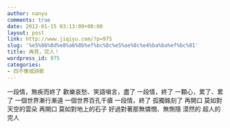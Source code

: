 ```yaml
---
author: nanyu
comments: true
date: 2012-01-15 03:13:09+00:00
layout: post
link: http://www.jiqiyu.com/?p=975
slug: '%e5%86%8d%e8%a6%8b%ef%bc%8c%e5%ae%8c%e4%ba%ba%ef%bc%81'
title: 再見，完人！
wordpress_id: 975
categories:
- 四不像或詩歌
---
```


一段情，無疾而終了
歡樂哀愁、笑語嗔言，盡了
一段情，終了
一顆心，累了、累了
一個世界漸行漸遠
一個世界百孔千瘡
一段情，終了
孤獨銘刻了
再開口
莫如對天空的雲朵
再開口
莫如對地上的石子
好過對著那無憐憫、無惻隱
漠然的
超人的
完人﻿



